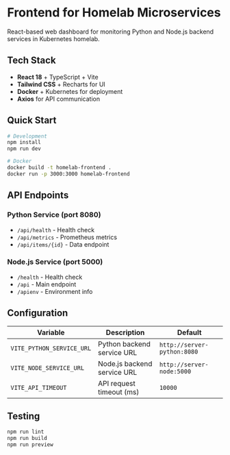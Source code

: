 # Frontend for Homelab Microservices

React-based web dashboard for monitoring Python and Node.js backend services in Kubernetes homelab.

## Tech Stack

- **React 18** + TypeScript + Vite
- **Tailwind CSS** + Recharts for UI
- **Docker** + Kubernetes for deployment
- **Axios** for API communication

## Quick Start

```bash
# Development
npm install
npm run dev

# Docker
docker build -t homelab-frontend .
docker run -p 3000:3000 homelab-frontend
```

## API Endpoints

### Python Service (port 8080)
- `/api/health` - Health check
- `/api/metrics` - Prometheus metrics
- `/api/items/{id}` - Data endpoint

### Node.js Service (port 5000)
- `/health` - Health check
- `/api` - Main endpoint
- `/apienv` - Environment info

## Configuration

| Variable | Description | Default |
|----------|-------------|---------|
| `VITE_PYTHON_SERVICE_URL` | Python backend service URL | `http://server-python:8080` |
| `VITE_NODE_SERVICE_URL` | Node.js backend service URL | `http://server-node:5000` |
| `VITE_API_TIMEOUT` | API request timeout (ms) | `10000` |

## Testing

```bash
npm run lint
npm run build
npm run preview
```